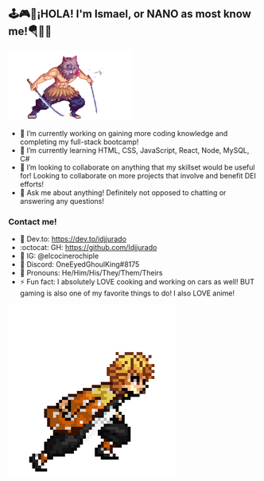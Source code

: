 ## 🕹️🎮🎃¡HOLA! I'm Ismael, or NANO as most know me!🪂🏴🚩

<picture> <source media="(prefers-color-scheme: dark)" srcset="https://github.com/Idjjurado/idjjurado/blob/main/inosuke.gif"> <source media="(prefers-color-scheme: light)" srcset="https://github.com/Idjjurado/idjjurado/blob/main/inosuke.gif"> <img alt="eileen the crow running" src="https://github.com/Idjjurado/idjjurado/blob/main/inosuke.gif"> </picture>

- 💾 I’m currently working on gaining more coding knowledge and completing my full-stack bootcamp!
- 📖 I’m currently learning HTML, CSS, JavaScript, React, Node, MySQL, C#
- 🤹 I’m looking to collaborate on anything that my skillset would be useful for! Looking to collaborate on more projects that involve and benefit DEI efforts!
- 💬 Ask me about anything! Definitely not opposed to chatting or answering any questions!

### Contact me!
- 🐲 Dev.to: https://dev.to/idjjurado
- :octocat: GH: https://github.com/Idjjurado
- 📸 IG: @elcocinerochiple
- 🤖 Discord: OneEyedGhoulKing#8175
- 🥰 Pronouns: He/Him/His/They/Them/Theirs
- ⚡ Fun fact: I absolutely LOVE cooking and working on cars as well! BUT gaming is also one of my favorite things to do! I also LOVE anime!

<picture>
 <source media="(prefers-color-scheme: dark)" srcset="https://github.com/Idjjurado/idjjurado/blob/main/demonslayer.gif">
 <source media="(prefers-color-scheme: light)" srcset="https://github.com/Idjjurado/idjjurado/blob/main/demonslayer.gif">
 <img alt="eileen the crow running" src="https://github.com/Idjjurado/idjjurado/blob/main/demonslayer.gif">
</picture>

